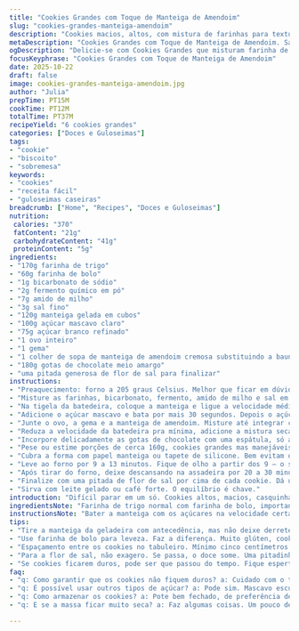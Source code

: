 ```yaml
---
title: "Cookies Grandes com Toque de Manteiga de Amendoim"
slug: "cookies-grandes-manteiga-amendoim"
description: "Cookies macios, altos, com mistura de farinhas para textura única. Manteiga batida com dois tipos de açúcar, toque de manteiga de amendoim no lugar da baunilha. A massa é manuseada com cuidado pra não perder o volume. Assados até dourar as pontas, tirados antes da hora pra interior cremoso. Resfriados na forma pra firmarem. Serve seis unidades enormes, mais que um punho. Combina chocolate meio amargo com pitada de sal para equilíbrio. "
metaDescription: "Cookies Grandes com Toque de Manteiga de Amendoim. Sabor intenso e textura cremosa. Uma delícia que faz lembrar a infância."
ogDescription: "Delicie-se com Cookies Grandes que misturam farinha de trigo e bolo. Toque de manteiga de amendoim dá um sabor especial."
focusKeyphrase: "Cookies Grandes com Toque de Manteiga de Amendoim"
date: 2025-10-22
draft: false
image: cookies-grandes-manteiga-amendoim.jpg
author: "Julia"
prepTime: PT15M
cookTime: PT12M
totalTime: PT37M
recipeYield: "6 cookies grandes"
categories: ["Doces e Guloseimas"]
tags:
- "cookie"
- "biscoito"
- "sobremesa"
keywords:
- "cookies"
- "receita fácil"
- "guloseimas caseiras"
breadcrumb: ["Home", "Recipes", "Doces e Guloseimas"]
nutrition: 
 calories: "370"
 fatContent: "21g"
 carbohydrateContent: "41g"
 proteinContent: "5g"
ingredients:
- "170g farinha de trigo"
- "60g farinha de bolo"
- "1g bicarbonato de sódio"
- "2g fermento químico em pó"
- "7g amido de milho"
- "3g sal fino"
- "120g manteiga gelada em cubos"
- "100g açúcar mascavo claro"
- "75g açúcar branco refinado"
- "1 ovo inteiro"
- "1 gema"
- "1 colher de sopa de manteiga de amendoim cremosa substituindo a baunilha"
- "180g gotas de chocolate meio amargo"
- "uma pitada generosa de flor de sal para finalizar"
instructions:
- "Preaquecimento: forno a 205 graus Celsius. Melhor que ficar em dúvida na temperatura, aqueça bem antes de abrir a porta."
- "Misture as farinhas, bicarbonato, fermento, amido de milho e sal em uma tigela grande. Use um batedor pra não empelotar. Reserve."
- "Na tigela da batedeira, coloque a manteiga e ligue a velocidade média-baixa. Deixe amaciar por uns 30 segundos até ficar cremosa, mas não derretida. Manteiga mole é amiga, derretida vira óleo na receita."
- "Adicione o açúcar mascavo e bata por mais 30 segundos. Depois o açúcar branco e bata mais 30 segundos. O segredo é deixar a mistura clara e fofinha — sinal de ar incorporado, que vai ajudar a manter os cookies altos."
- "Junte o ovo, a gema e a manteiga de amendoim. Misture até integrar completamente. Dá um aroma diferente, robusto, que some o acostumbrado da baunilha."
- "Reduza a velocidade da batedeira pra mínima, adicione a mistura seca aos poucos. Não jogue tudo de uma vez pra evitar farinha no ar e massa pesada. Intercale com pausas para mexer com uma espátula. Assim evita farinha perdida e mistura fica mais homogênea."
- "Incorpore delicadamente as gotas de chocolate com uma espátula, só até uniformizar. Misturar demais quebra o formato dos chips e deixa a massa pesada."
- "Pese ou estime porções de cerca 160g, cookies grandes mas manejáveis. Entre maior o cookie, mais atenção na hora do forno pra evitar que fique cru ou duro. Forme bolinhas compactas, deixe elas redondas e altas — não achate."
- "Cubra a forma com papel manteiga ou tapete de silicone. Bem evitam que o fundo queime e facilitam a retirada. Espaçamento de 5cm entre cookies evita colar no forno."
- "Leve ao forno por 9 a 13 minutos. Fique de olho a partir dos 9 — o segredinho é tirar quando as bordas começarem a dourar, o centro vai parecer ligeiramente cru mas vai firmar ao esfriar."
- "Após tirar do forno, deixe descansando na assadeira por 20 a 30 minutos. É uma espera tensa, eu sei. Mas assim os cookies firmam e ganham uma textura cremosa por dentro, sem ficar duro ou quebradiço."
- "Finalize com uma pitada de flor de sal por cima de cada cookie. Dá um contraste ótimo com o chocolate meio amargo e a manteiga de amendoim."
- "Sirva com leite gelado ou café forte. O equilíbrio é chave."
introduction: "Difícil parar em um só. Cookies altos, macios, casquinha fina e interior quase cremoso. Quis fugir do comum, trocando a baunilha discreta por manteiga de amendoim que agrega textura e sabor, lembra os lanches da infância. Testei variações no tempo de forno pra captar o ponto certo: bordas levemente douradas, centro ainda um pouco úmido. A mistura de farinhas deixa a massa leve, não aquelas cookies que viram pedra. Usar dosagens generosas da manteiga e açúcar ajuda a criar aquele balanceamento entre doce, gordura e crocância. Toda pessoa que experimenta quer repetir."
ingredientsNote: "Farinha de trigo normal com farinha de bolo, importante para manter maciez e leveza — farinha de bolo tem menos glúten e ajuda na textura. O amido de milho dá leveza e ajuda a manter cookies altos. Troquei baunilha por manteiga de amendoim, confere um sabor mais encorpado e umidade extra, ótimo para quem quer um twist. Açúcar mascavo escuro pode ser substituído por claro, altera só o sabor final, fica mais sutil. Manteiga gelada é fundamental para que a gordura não derreta antes da hora e os cookies não espalhem demais no forno."
instructionsNote: "Bater a manteiga com os açúcares na velocidade certa é essencial para incorporar ar: mistura clara, fofa, sem derreter manteiga. Se passar do ponto pode virar líquido e cookies ficarão lisos, baixos. A adição de ingredientes secos deve ser gradual e em velocidade baixa para evitar incorporar muita farinha depressa, que endurece massa. Manusear o chocolate com cuidado ajuda a manter pontinhos definidos nos cookies, deixando o visual e mordida interessantes. Para testar se o forno está correto, sempre observe as bordas, o brilho do centro da massa e resista à tentação de deixar muito tempo; cookie assado demais perde a maciez. O descanso na forma é tão crítico quanto o forno, dá firmeza sem endurecer."
tips:
- "Tire a manteiga da geladeira com antecedência, mas não deixe derreter. Em temperatura ideal, fica cremosa. Assim, vai incorporar ar melhor. Combine açúcar mascavo claro e branco. Dizem que a combinação é melhor. Mais sabor onde conta."
- "Use farinha de bolo para leveza. Faz a diferença. Muito glúten, cookie duro. Adicione os ingredientes secos com calma. Não jogue tudo. Vai criar uma massa pesada. A lentidão é parceira de quem quer cookies altos."
- "Espaçamento entre os cookies no tabuleiro. Mínimo cinco centímetros. Se colar, adeus formato. Assim, eles assam por igual. Fique atento a textura. Primeiro aparece uma casquinha. Depois o interior ainda parece cru, mas não se engane, vai firmar."
- "Para a flor de sal, não exagero. Se passa, o doce some. Uma pitadinha é tudo que precisa. Mas deixe de olho. Presença na mordida, mas equilibrado. Mistura harmoniosa na boca, é sucesso. Cookies saindo do forno, aroma invade."
- "Se cookies ficarem duros, pode ser que passou do tempo. Fique esperto. 9 a 13 minutos é o prazo. Sinta a textura ao esfriar. Firme sem ser rígido. Para guardar, papel toalha abaixo, pote hermético. Frio, saborear depois."
faq:
- "q: Como garantir que os cookies não fiquem duros? a: Cuidado com o tempo. A borda deve dourar, centro puxa o brilho. Tira antes de perceber que está pronto. Descanso na forma é crucial para a textura."
- "q: É possível usar outros tipos de açúcar? a: Pode sim. Mascavo escuro traz sabor diferente. Mas não precisa. O claro funciona bem também. Dependendo do seu gosto, dá pra variar."
- "q: Como armazenar os cookies? a: Pote bem fechado, de preferência de vidro. Mantém a umidade. Se secar, duro. Coloca pão dentro do pote também, ajuda a ficar mais fresquinho."
- "q: E se a massa ficar muito seca? a: Faz algumas coisas. Um pouco de leite pode ajudar. Ou, mais manteiga. A massa deve ser maleável, não seca. Sinta na mão como está, uma dica prática."

---
```

